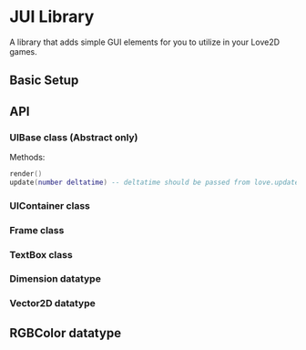 # JUI Library
A library that adds simple GUI elements for you to utilize in your Love2D games.

## Basic Setup

## API

### UIBase class (Abstract only)

Methods:
```lua
render()
update(number deltatime) -- deltatime should be passed from love.update function
```

### UIContainer class

### Frame class

### TextBox class

### Dimension datatype

### Vector2D datatype

## RGBColor datatype